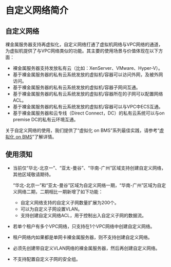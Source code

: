 # 自定义网络简介<a name="bms_01_0080"></a>

## 自定义网络<a name="section1231717227563"></a>

裸金属服务器支持再虚拟化，自定义网络打通了虚拟机网络与VPC网络的通道，为虚拟机提供了与VPC网络类似的功能。其主要的使用场景与价值体现在以下方面：

-   裸金属服务器支持发放私有云（比如：XenServer、VMware、Hyper-V）。
-   基于裸金属服务器的私有云系统发放的虚拟机/容器可以访问外网，及被外网访问。
-   基于裸金属服务器的私有云系统发放的虚拟机/容器子网间互通。
-   基于裸金属服务器的私有云系统发放的虚拟机/容器所在的子网可以配置网络ACL。
-   基于裸金属服务器的私有云系统发放的虚拟机/容器可以与VPC中ECS互通。
-   基于裸金属服务器和云专线（Direct Connect，DC）的私有云系统可以与on premise DC的私有云环境互通。

关于自定义网络的使用，我们提供了“虚拟化 on BMS”系列最佳实践，请参考“[虚拟化 on BMS](https://support.huaweicloud.com/bestpractice-bms/zh-cn_topic_0161041241.html)”了解详情。

## 使用须知<a name="section973732622210"></a>

-   当前仅“华北-北京一”、“亚太-曼谷”、“华南-广州”区域支持创建自定义网络，其他区域敬请期待。

    “华北-北京一”和“亚太-曼谷”区域为自定义网络一期，“华南-广州”区域为自定义网络二期，二期相比一期新增了如下功能：

    -   自定义网络支持的自定义子网数量扩展为200个。
    -   可以为自定义子网设置VLAN。
    -   支持创建自定义网络ACL，用于控制出入自定义子网的数据流。

-   若单个租户有多个VPC网络，只支持在1个VPC网络中创建自定义网络。
-   租户网络内如果都是单网卡裸金属服务器，则不支持创建自定义网络。
-   必须先创建带自定义VLAN网络的裸金属服务器，然后再创建自定义网络。
-   不支持配置自定义子网的安全组。

